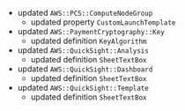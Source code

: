 - updated `AWS::PCS::ComputeNodeGroup`
  - updated property `CustomLaunchTemplate`
- updated `AWS::PaymentCryptography::Key`
  - updated definition `KeyAlgorithm`
- updated `AWS::QuickSight::Analysis`
  - updated definition `SheetTextBox`
- updated `AWS::QuickSight::Dashboard`
  - updated definition `SheetTextBox`
- updated `AWS::QuickSight::Template`
  - updated definition `SheetTextBox`
